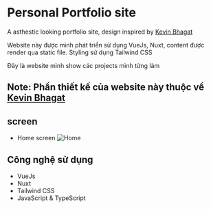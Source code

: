# Personal Portfolio site

A asthestic looking portfolio site, design inspired by [Kevin Bhagat](https://kevinbhagat.com/)

Website này được mình phát triển sử dụng VueJs, Nuxt, content được render qua static file. Styling sử dụng Tailwind CSS

Đây là website mình show các projects mình từng làm

## Note: Phần thiết kế của website này thuộc về [Kevin Bhagat](https://kevinbhagat.com/)

## screen

- Home screen
  ![Home](https://phil-tran-dev.vercel.app/_vercel/image?url=%2Fimages%2Fproject%2Fproject-portfolio.png&w=1536&q=100)

## Công nghệ sử dụng

- VueJs
- Nuxt
- Tailwind CSS
- JavaScript & TypeScript
